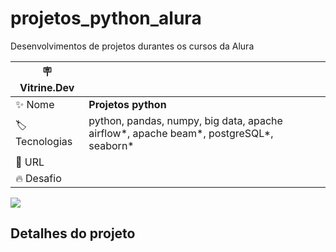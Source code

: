# projetos_python_alura

 Desenvolvimentos de projetos durantes os cursos da Alura


| :placard: Vitrine.Dev |     |
| -------------  | --- |
| :sparkles: Nome        | **Projetos python**
| :label: Tecnologias | python, pandas, numpy, big data, apache airflow*, apache beam*, postgreSQL*, seaborn*
| :rocket: URL         | 
| :fire: Desafio     | 

![](#vitrinedev)

## Detalhes do projeto


